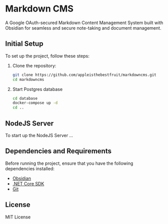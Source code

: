 # Markdown CMS

A Google OAuth-secured Markdown Content Management System built with Obsidian for seamless and secure note-taking and document management.


## Initial Setup

To set up the project, follow these steps:

1. Clone the repository:

   ```bash
   git clone https://github.com/appleisthebestfruit/markdowncms.git
   cd markdowncms
   ```

2. Start Postgres database
   ```bash
   cd database
   docker-compose up -d
   cd ..
   ```

## NodeJS Server

To start up the NodeJS Server ...

## Dependencies and Requirements

Before running the project, ensure that you have the following dependencies installed:

- [Obsidian](https://obsidian.md/)
- [.NET Core SDK](https://dotnet.microsoft.com/download)
- [Git](https://git-scm.com/)

## License

MIT License